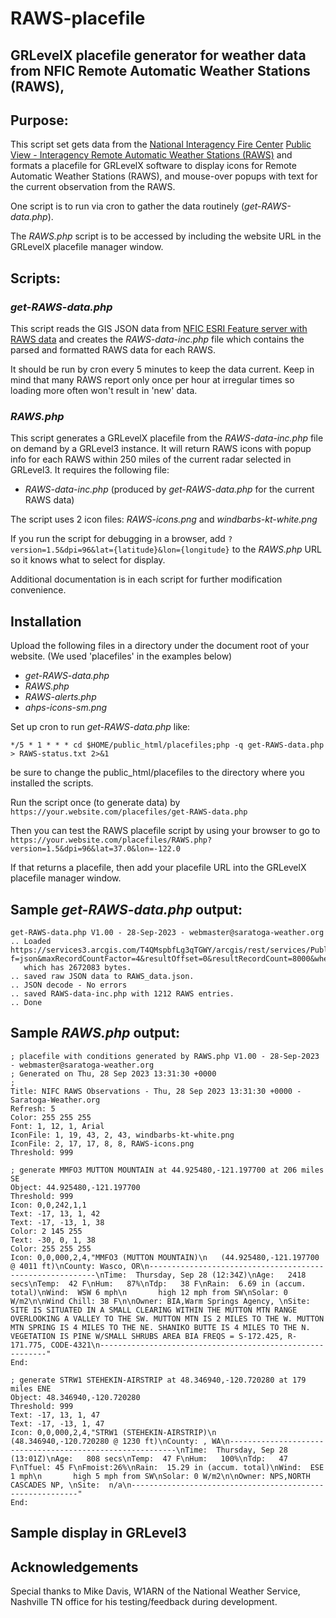 # RAWS-placefile
## GRLevelX placefile generator for weather data from NFIC Remote Automatic Weather Stations (RAWS),

## Purpose:

This script set gets data from the [National Interagency Fire Center](https://data-nifc.opendata.arcgis.com/) [Public View - Interagency Remote Automatic Weather Stations (RAWS)](https://data-nifc.opendata.arcgis.com/datasets/nifc::public-view-interagency-remote-automatic-weather-stations-raws/about) and formats a placefile for GRLevelX software
to display icons for Remote Automatic Weather Stations (RAWS), and
mouse-over popups with text for the current observation from the RAWS.

One script is to run via cron to gather the data routinely (*get-RAWS-data.php*).  

The *RAWS.php* script is to be accessed by including the website URL in the GRLevelX placefile manager window.

## Scripts:

### *get-RAWS-data.php*

This script reads the GIS JSON data from [NFIC ESRI Feature server with RAWS data](https://services3.arcgis.com/T4QMspbfLg3qTGWY/arcgis/rest/services/PublicView_RAWS/FeatureServer/1/) and creates the 
*RAWS-data-inc.php* file which contains the parsed and formatted RAWS data for each RAWS. 


It should be run by cron every 5 minutes to keep the data current.  Keep in mind that
many RAWS report only once per hour at irregular times so loading more often won't result in 'new' data.

### *RAWS.php*

This script generates a GRLevelX placefile from the *RAWS-data-inc.php* 
file on demand by a GRLevel3 instance.  It will return RAWS icons with popup info
for each RAWS within 250 miles of the current radar selected in GRLevel3.
It requires the following file:

-   *RAWS-data-inc.php* (produced by *get-RAWS-data.php* for the current RAWS data)
   

The script uses 2 icon files:  *RAWS-icons.png* and *windbarbs-kt-white.png*

If you run the script for debugging in a browser, add `?version=1.5&dpi=96&lat={latitude}&lon={longitude}` to
the *RAWS.php* URL so it knows what to select for display.

Additional documentation is in each script for further modification convenience.

## Installation

Upload the following files in a directory under the document root of your website.  (We used 'placefiles' in the examples below)

- *get-RAWS-data.php*
- *RAWS.php*
- *RAWS-alerts.php*
- *ahps-icons-sm.png*
  
Set up cron to run *get-RAWS-data.php* like:
```
*/5 * 1 * * * cd $HOME/public_html/placefiles;php -q get-RAWS-data.php > RAWS-status.txt 2>&1
```
be sure to change the public_html/placefiles to the directory where you installed the scripts.

Run the script once (to generate data) by `https://your.website.com/placefiles/get-RAWS-data.php`

Then you can test the RAWS placefile script by using your browser to go to
`https://your.website.com/placefiles/RAWS.php?version=1.5&dpi=96&lat=37.0&lon=-122.0`

If that returns a placefile, then add your placefile URL into the GRLevelX placefile
manager window.

## Sample *get-RAWS-data.php* output:
```
get-RAWS-data.php V1.00 - 28-Sep-2023 - webmaster@saratoga-weather.org
.. Loaded https://services3.arcgis.com/T4QMspbfLg3qTGWY/arcgis/rest/services/PublicView_RAWS/FeatureServer/1/query?f=json&maxRecordCountFactor=4&resultOffset=0&resultRecordCount=8000&where=1%3D1&orderByFields=OBJECTID&outFields=*&spatialRel=esriSpatialRelIntersects
   which has 2672083 bytes.
.. saved raw JSON data to RAWS_data.json.
.. JSON decode - No errors
.. saved RAWS-data-inc.php with 1212 RAWS entries.
.. Done
```

## Sample *RAWS.php* output:
```
; placefile with conditions generated by RAWS.php V1.00 - 28-Sep-2023 - webmaster@saratoga-weather.org
; Generated on Thu, 28 Sep 2023 13:31:30 +0000
;
Title: NIFC RAWS Observations - Thu, 28 Sep 2023 13:31:30 +0000 - Saratoga-Weather.org 
Refresh: 5
Color: 255 255 255
Font: 1, 12, 1, Arial
IconFile: 1, 19, 43, 2, 43, windbarbs-kt-white.png
IconFile: 2, 17, 17, 8, 8, RAWS-icons.png
Threshold: 999

; generate MMFO3 MUTTON MOUNTAIN at 44.925480,-121.197700 at 206 miles SE 
Object: 44.925480,-121.197700
Threshold: 999
Icon: 0,0,242,1,1
Text: -17, 13, 1, 42
Text: -17, -13, 1, 38
Color: 2 145 255
Text: -30, 0, 1, 38
Color: 255 255 255
Icon: 0,0,000,2,4,"MMFO3 (MUTTON MOUNTAIN)\n   (44.925480,-121.197700 @ 4011 ft)\nCounty: Wasco, OR\n----------------------------------------------------------\nTime:  Thursday, Sep 28 (12:34Z)\nAge:   2418 secs\nTemp:  42 F\nHum:   87%\nTdp:   38 F\nRain:  6.69 in (accum. total)\nWind:  WSW 6 mph\n       high 12 mph from SW\nSolar: 0 W/m2\n\nWind Chill: 38 F\n\nOwner: BIA,Warm Springs Agency, \nSite:  SITE IS SITUATED IN A SMALL CLEARING WITHIN THE MUTTON MTN RANGE OVERLOOKING A VALLEY TO THE SW. MUTTON MTN IS 2 MILES TO THE W. MUTTON MTN SPRING IS 4 MILES TO THE NE. SHANIKO BUTTE IS 4 MILES TO THE N. VEGETATION IS PINE W/SMALL SHRUBS AREA BIA FREQS = S-172.425, R-171.775, CODE-4321\n----------------------------------------------------------"
End:

; generate STRW1 STEHEKIN-AIRSTRIP at 48.346940,-120.720280 at 179 miles ENE 
Object: 48.346940,-120.720280
Threshold: 999
Text: -17, 13, 1, 47
Text: -17, -13, 1, 47
Icon: 0,0,000,2,4,"STRW1 (STEHEKIN-AIRSTRIP)\n   (48.346940,-120.720280 @ 1230 ft)\nCounty: , WA\n----------------------------------------------------------\nTime:  Thursday, Sep 28 (13:01Z)\nAge:   808 secs\nTemp:  47 F\nHum:   100%\nTdp:   47 F\nTfuel: 45 F\nFmoist:26%\nRain:  15.29 in (accum. total)\nWind:  ESE 1 mph\n       high 5 mph from SW\nSolar: 0 W/m2\n\nOwner: NPS,NORTH CASCADES NP, \nSite:  n/a\n----------------------------------------------------------"
End:
```

## Sample display in GRLevel3



## Acknowledgements

Special thanks to Mike Davis, W1ARN of the National Weather Service, Nashville TN office
for his testing/feedback during development.   

